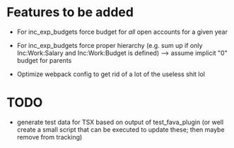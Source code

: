 # Features to be added

* For inc_exp_budgets force budget for *all* open accounts for a given year
* For inc_exp_budgets force proper hierarchy (e.g. sum up if only Inc:Work:Salary and Inc:Work:Budget is defined) --> assume implicit "0" budget for parents


* Optimize webpack config to get rid of a lot of the useless shit lol


# TODO

* generate test data for TSX based on output of test_fava_plugin (or well create a small script that can be executed to update these; then maybe remove from tracking)